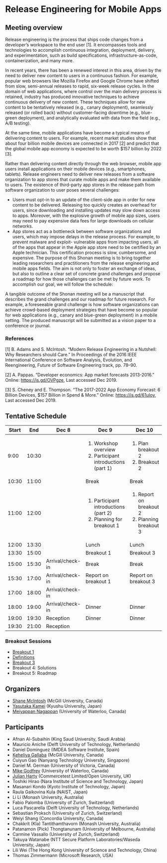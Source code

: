 # Release Engineering for Mobile Apps
## Meeting overview 
Release engineering is the process that ships code changes from a developer’s workspace to the end user [1]. It encompasses tools and technologies to accomplish continuous integration, deployment, delivery, and experimentation, such as build specifications, infrastructure-as-code, containerization, and many more.

In recent years, there has been a renewed interest in this area, driven by the need to deliver new content to users in a continuous fashion. For example, popular web browsers like Mozilla Firefox and Google Chrome have shifted from slow, semi-annual releases to rapid, six-week release cycles. In the domain of web applications, where control over the main delivery process is retained, industry has produced innovative techniques to achieve continuous delivery of new content. These techniques allow for new content to be tentatively released (e.g., canary deployment), seamlessly released (or rolled back) without customer-facing downtime (e.g., blue- green deployment), and analytically evaluated with data from the field (e.g., A/B testing).

At the same time, mobile applications have become a typical means of delivering content to users. For example, recent market studies show that about four billion mobile devices are connected in 2017 [2] and predict that the global mobile app economy is expected to be worth $157 billion by 2022 [3].

Rather than delivering content directly through the web browser, mobile app users install applications on their mobile devices (e.g., smartphones, tablets). Release engineers need to deliver new releases from a software organization to app stores that curate mobile apps and make them available to users. The existence of third-party app stores in the release path from software organization to user poses several challenges:

- Users must opt-in to an update of the client-side app in order for new content to be delivered. Releasing too quickly creates an overhead for users, since downloading and installing updates may slow down access to apps. Moreover, with the explosive growth of mobile app sizes, users may need to pay expensive data fees for large downloads on cellular networks.
- App stores act as a bottleneck between software organizations and users, which may impose delays in the release process. For example, to prevent malware and exploit- vulnerable apps from impacting users, all of the apps that appear in the Apple app store need to be certified by an Apple technician. This certification process is slow, cumbersome, and expensive.
The purpose of this Shonan meeting is to bring together leading researchers and practitioners from the release engineering and mobile apps fields. The aim is not only to foster an exchange of ideas, but also to outline a clear set of concrete grand challenges and propose a roadmap for how those challenges can be met by future work. To accomplish our goal, we will follow the schedule:

A tangible outcome of the Shonan meeting will be a manuscript that describes the grand challenges and our roadmap for future research. For example, a foreseeable grand challenge is how software organizations can achieve crowd-based deployment strategies that have become so popular for web applications (e.g., canary and blue-green deployment) in a mobile setting. The produced manuscript will be submitted as a vision paper to a conference or journal.

### References
[1] B. Adams and S. McIntosh. “Modern Release Engineering in a Nutshell: Why Researchers should Care.” In Proceedings of the 2016 IEEE International Conference on Software Analysis, Evolution, and Reengineering, Future of Software Engineering track, pp. 78–90.

[2] A. Pappas. “Developer economics: App market forecasts 2013-2016.” Online:  https://is.gd/OVPgze, Last accessed Dec 2019.

[3] S. Cheney and E. Thompson. “The 2017-2022 App Economy Forecast: 6 Billion Devices, $157 Billion in Spend & More.” Online: https://is.gd/61uIoy, Last accessed Dec 2019.

## Tentative Schedule

| Start | End   | Dec 8  | Dec 9  | Dec 10 | Dec 11 | Dec 12 |
| ----- | ----- | ------ | ------ | ------ | ------ | ------ |
| 9:00  | 10:30 | | <ol><li>Workshop overview</li><li>Participant introductions (part 1)</li></ol> | <ol><li>Plan breakout 2</li><li>Breakout 2</li></ol> | <ol><li>Plan breakout 4</li><li>Breakout 4</li></ol> | <ol><li>Roadmap Working Session</li></ol> |
| 10:30 | 11:00 | |  Break |  Break | Break | Break |
| 11:00 | 12:00 | | <ol><li>Participant introductions (part 2)</li><li>Planning for breakout 1</li></ol> | <ol><li>Report on breakout 2</li><li>Planning breakout 3</li></ol> | <ol><li>Report on breakout 4</li><li>Excursion details</li></ol> | <ol><li>Firm up future plans</li><li>Meeting closing</li></ol> |
| 12:00 | 13:30 | | Lunch | Lunch | Lunch | Lunch |
| 13:30 | 15:00 | | Breakout 1 | Breakout 3 | Excursion | Departure |
| 15:00 | 15:30 | Arrival/check-in | Break | Break | Excursion | |
| 15:30 | 17:00 | Arrival/check-in | Report on breakout 1 | Report on breakout 3 | Excursion | |
| 17:00 | 18:00 | Arrival/check-in | | | Excursion | |
| 18:00 | 19:00 | Arrival/check-in | Dinner | Dinner | Dinner | |
| 19:00 | 19:30 | Reception | Dinner | Dinner | Dinner | |
| 19:30 | 21:00 | Reception | | | | |

### Breakout Sessions

* [Breakout 1](../master/1stbreakout/README.md)
* [Definitions](../master/2ndbreakout/README.md)
* [Breakout 3](../master/3rdbreakout/README.md)
* Breakout 4: Solutions
* Breakout 5: Roadmap

## Organizers
- [Shane McIntosh](http://rebels.ece.mcgill.ca/) (McGill University, Canada)
- [Yasutaka Kamei](https://posl.ait.kyushu-u.ac.jp/~kamei/) (Kyushu University, Japan)
- [Meiyappan Nagappan](https://cs.uwaterloo.ca/~m2nagapp/) (University of Waterloo, Canada)

## Participants
- Afnan Al-Subaihin (King Saud University, Saudi Arabia)
- Mauricio Aniche (Delft University of Technology, Netherlands)
- Daniel Dominguez (IMDEA Software Institute, Spain)
- [Keheliya Gallaba](https://keheliya.github.io) (McGill University, Canada)
- Cuiyun Gao (Nanyang Technology University, Singapore)
- Daniel M. German (University of Victoria, Canada)
- [Mike Godfrey](https://plg.uwaterloo.ca/~migod) (University of Waterloo, Canada)
- [Julian Harty](https://github.com/julianharty) (Commercetest Limited/Open University, UK)
- Toshiki Hirao (Nara Institute of Science and Technology, Japan)
- Masanari Kondo (Kyoto Institute of Technology, Japan)
- Raula Gaikovina Kula (NAIST, Japan)
- Li Li (Monash University, Australia)
- Fabio Palomba (University of Zurich, Switzerland)
- Luca Pascarella (Delft University of Technology, Netherlands)
- Sebastian Proksch (University of Zurich, Switzerland)
- Weiyi Shang (Concordia University, Canada)
- Chakkrit (Kla) Tantithamthavorn (Monash University, Australia)
- Patanamon (Pick) Thongtanunam (University of Melbourne, Australia)
- Carmine Vassallo (University of Zurich, Switzerland)
- Takuya Watanabe (NTT Secure Platform Laboratories/Waseda University, Japan)
- Lili Wei (The Hong Kong University of Science and Technology, China)
- Thomas Zimmermann (Microsoft Research, USA)
